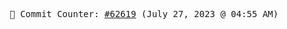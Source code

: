 <p align="center">
    <samp>
        📮 Commit Counter: <a href="https://github.com/Javascript-void0/Javascript-void0/commits/main">#62619</a> (July 27, 2023 @ 04:55 AM)
    </samp>
</p>